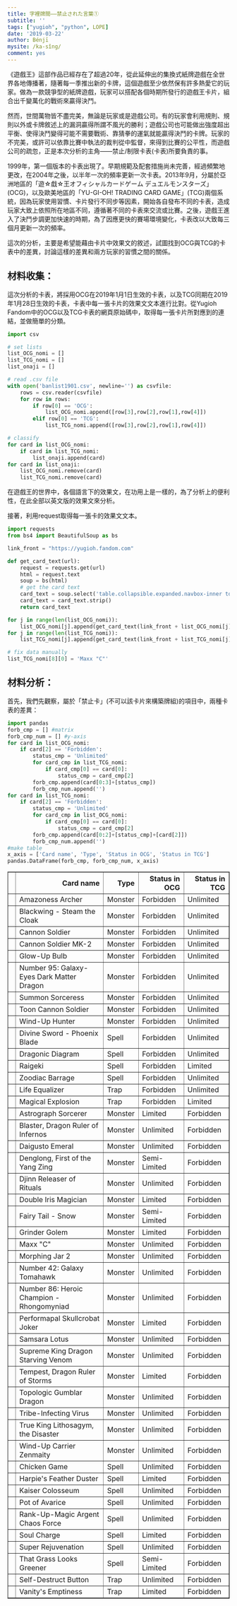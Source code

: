 ```yaml
---
title: 字裡牌間——禁止された言葉①
subtitle: ''
tags: ["yugioh", "python", LOPE]
date: '2019-03-22'
author: Bénjī
mysite: /ka-sîng/
comment: yes
---
```



《遊戲王》這部作品已經存在了超過20年，從此延伸出的集換式紙牌遊戲在全世界各地傳播著，隨著每一季推出新的卡牌，這個遊戲至少依然保有許多熱愛它的玩家。做為一款競爭型的紙牌遊戲，玩家可以搭配各個時期所發行的遊戲王卡片，組合出千變萬化的戰術來贏得決鬥。

然而，世間萬物皆不盡完美，無論是玩家或是遊戲公司。有的玩家會利用規則、規則以外或卡牌敘述上的漏洞贏得所謂不風光的勝利；遊戲公司也可能做出強度超出平衡、使得決鬥變得可能不需要戰術、靠猜拳的運氣就能贏得決鬥的卡牌。玩家的不完美，或許可以依靠比賽中執法的裁判從中監督，來得到比賽的公平性，而遊戲公司的疏忽，正是本次分析的主角——禁止/制限卡表(卡表)所要負責的事。

1999年，第一個版本的卡表出現了。早期規範及配套措施尚未完善，經過頻繁地更改，在2004年之後，以半年一次的頻率更新一次卡表。2013年9月，分屬於亞洲地區的「遊☆戱☆王オフィシャルカードゲーム デュエルモンスターズ」(OCG)，以及歐美地區的「YU-GI-OH! TRADING CARD GAME」(TCG)兩個系統，因為玩家使用習慣、卡片發行不同步等因素，開始各自發布不同的卡表，造成玩家大致上依照所在地區不同，遵循著不同的卡表來交流或比賽。之後，遊戲王進入了決鬥步調更加快速的時期，為了因應更快的賽場環境變化，卡表改以大致每三個月更新一次的頻率。

這次的分析，主要是希望能藉由卡片中效果文的敘述，試圖找到OCG與TCG的卡表中的差異，討論這樣的差異和兩方玩家的習慣之間的關係。

## 材料收集：

這次分析的卡表，將採用OCG在2019年1月1日生效的卡表，以及TCG同期在2019年1月28日生效的卡表，卡表中每一張卡片的效果文文本進行比對。從Yugioh Fandom中的OCG以及TCG卡表的網頁原始碼中，取得每一張卡片所對應到的連結，並做簡單的分類。


```python
import csv

# set lists
list_OCG_nomi = []
list_TCG_nomi = []
list_onaji = []

# read .csv file
with open('banlist1901.csv', newline='') as csvfile:
    rows = csv.reader(csvfile)
    for row in rows:
        if row[0] == 'OCG':
            list_OCG_nomi.append([row[3],row[2],row[1],row[4]])
        elif row[0] == 'TCG':
            list_TCG_nomi.append([row[3],row[2],row[1],row[4]])

# classify
for card in list_OCG_nomi:
    if card in list_TCG_nomi:
        list_onaji.append(card)
for card in list_onaji:
    list_OCG_nomi.remove(card)
    list_TCG_nomi.remove(card)
```

在遊戲王的世界中，各個語言下的效果文，在功用上是一樣的，為了分析上的便利性，在此全部以英文版的效果文來分析。

接著，利用request取得每一張卡的效果文文本。


```python
import requests
from bs4 import BeautifulSoup as bs

link_front = "https://yugioh.fandom.com"

def get_card_text(url):
    request = requests.get(url)
    html = request.text
    soup = bs(html)
    # get the card text
    card_text = soup.select('table.collapsible.expanded.navbox-inner td:nth-of-type(2)')[0].text
    card_text = card_text.strip()
    return card_text

for j in range(len(list_OCG_nomi)):
    list_OCG_nomi[j].append(get_card_text(link_front + list_OCG_nomi[j][3]))
for j in range(len(list_TCG_nomi)):
    list_TCG_nomi[j].append(get_card_text(link_front + list_TCG_nomi[j][3]))

```


```python
# fix data manually
list_TCG_nomi[8][0] = 'Maxx "C"'
```

## 材料分析：

首先，我們先觀察，屬於「禁止卡」(不可以該卡片來構築牌組)的項目中，兩種卡表的差異：


```python
import pandas
forb_cmp = [] #matrix
forb_cmp_num = [] #y-axis
for card in list_OCG_nomi:
    if card[2] == 'Forbidden':
        status_cmp = 'Unlimited'
        for card_cmp in list_TCG_nomi:
            if card_cmp[0] == card[0]:
                status_cmp = card_cmp[2]
        forb_cmp.append(card[0:3]+[status_cmp])
        forb_cmp_num.append('')
for card in list_TCG_nomi:
    if card[2] == 'Forbidden':
        status_cmp = 'Unlimited'
        for card_cmp in list_OCG_nomi:
            if card_cmp[0] == card[0]:
                status_cmp = card_cmp[2]
        forb_cmp.append(card[0:2]+[status_cmp]+[card[2]])
        forb_cmp_num.append('')
#make table
x_axis = ['Card name', 'Type', 'Status in OCG', 'Status in TCG']
pandas.DataFrame(forb_cmp, forb_cmp_num, x_axis)
```




<div>
<style scoped>
    .dataframe tbody tr th:only-of-type {
        vertical-align: middle;
    }

    .dataframe tbody tr th {
        vertical-align: top;
    }

    .dataframe thead th {
        text-align: right;
    }
</style>
<table border="1" class="dataframe">
  <thead>
    <tr style="text-align: right;">
      <th></th>
      <th>Card name</th>
      <th>Type</th>
      <th>Status in OCG</th>
      <th>Status in TCG</th>
    </tr>
  </thead>
  <tbody>
    <tr>
      <th></th>
      <td>Amazoness Archer</td>
      <td>Monster</td>
      <td>Forbidden</td>
      <td>Unlimited</td>
    </tr>
    <tr>
      <th></th>
      <td>Blackwing - Steam the Cloak</td>
      <td>Monster</td>
      <td>Forbidden</td>
      <td>Unlimited</td>
    </tr>
    <tr>
      <th></th>
      <td>Cannon Soldier</td>
      <td>Monster</td>
      <td>Forbidden</td>
      <td>Unlimited</td>
    </tr>
    <tr>
      <th></th>
      <td>Cannon Soldier MK-2</td>
      <td>Monster</td>
      <td>Forbidden</td>
      <td>Unlimited</td>
    </tr>
    <tr>
      <th></th>
      <td>Glow-Up Bulb</td>
      <td>Monster</td>
      <td>Forbidden</td>
      <td>Unlimited</td>
    </tr>
    <tr>
      <th></th>
      <td>Number 95: Galaxy-Eyes Dark Matter Dragon</td>
      <td>Monster</td>
      <td>Forbidden</td>
      <td>Unlimited</td>
    </tr>
    <tr>
      <th></th>
      <td>Summon Sorceress</td>
      <td>Monster</td>
      <td>Forbidden</td>
      <td>Unlimited</td>
    </tr>
    <tr>
      <th></th>
      <td>Toon Cannon Soldier</td>
      <td>Monster</td>
      <td>Forbidden</td>
      <td>Unlimited</td>
    </tr>
    <tr>
      <th></th>
      <td>Wind-Up Hunter</td>
      <td>Monster</td>
      <td>Forbidden</td>
      <td>Unlimited</td>
    </tr>
    <tr>
      <th></th>
      <td>Divine Sword - Phoenix Blade</td>
      <td>Spell</td>
      <td>Forbidden</td>
      <td>Unlimited</td>
    </tr>
    <tr>
      <th></th>
      <td>Dragonic Diagram</td>
      <td>Spell</td>
      <td>Forbidden</td>
      <td>Unlimited</td>
    </tr>
    <tr>
      <th></th>
      <td>Raigeki</td>
      <td>Spell</td>
      <td>Forbidden</td>
      <td>Limited</td>
    </tr>
    <tr>
      <th></th>
      <td>Zoodiac Barrage</td>
      <td>Spell</td>
      <td>Forbidden</td>
      <td>Unlimited</td>
    </tr>
    <tr>
      <th></th>
      <td>Life Equalizer</td>
      <td>Trap</td>
      <td>Forbidden</td>
      <td>Unlimited</td>
    </tr>
    <tr>
      <th></th>
      <td>Magical Explosion</td>
      <td>Trap</td>
      <td>Forbidden</td>
      <td>Limited</td>
    </tr>
    <tr>
      <th></th>
      <td>Astrograph Sorcerer</td>
      <td>Monster</td>
      <td>Limited</td>
      <td>Forbidden</td>
    </tr>
    <tr>
      <th></th>
      <td>Blaster, Dragon Ruler of Infernos</td>
      <td>Monster</td>
      <td>Unlimited</td>
      <td>Forbidden</td>
    </tr>
    <tr>
      <th></th>
      <td>Daigusto Emeral</td>
      <td>Monster</td>
      <td>Unlimited</td>
      <td>Forbidden</td>
    </tr>
    <tr>
      <th></th>
      <td>Denglong, First of the Yang Zing</td>
      <td>Monster</td>
      <td>Semi-Limited</td>
      <td>Forbidden</td>
    </tr>
    <tr>
      <th></th>
      <td>Djinn Releaser of Rituals</td>
      <td>Monster</td>
      <td>Unlimited</td>
      <td>Forbidden</td>
    </tr>
    <tr>
      <th></th>
      <td>Double Iris Magician</td>
      <td>Monster</td>
      <td>Limited</td>
      <td>Forbidden</td>
    </tr>
    <tr>
      <th></th>
      <td>Fairy Tail - Snow</td>
      <td>Monster</td>
      <td>Semi-Limited</td>
      <td>Forbidden</td>
    </tr>
    <tr>
      <th></th>
      <td>Grinder Golem</td>
      <td>Monster</td>
      <td>Limited</td>
      <td>Forbidden</td>
    </tr>
    <tr>
      <th></th>
      <td>Maxx "C"</td>
      <td>Monster</td>
      <td>Unlimited</td>
      <td>Forbidden</td>
    </tr>
    <tr>
      <th></th>
      <td>Morphing Jar 2</td>
      <td>Monster</td>
      <td>Unlimited</td>
      <td>Forbidden</td>
    </tr>
    <tr>
      <th></th>
      <td>Number 42: Galaxy Tomahawk</td>
      <td>Monster</td>
      <td>Unlimited</td>
      <td>Forbidden</td>
    </tr>
    <tr>
      <th></th>
      <td>Number 86: Heroic Champion - Rhongomyniad</td>
      <td>Monster</td>
      <td>Unlimited</td>
      <td>Forbidden</td>
    </tr>
    <tr>
      <th></th>
      <td>Performapal Skullcrobat Joker</td>
      <td>Monster</td>
      <td>Limited</td>
      <td>Forbidden</td>
    </tr>
    <tr>
      <th></th>
      <td>Samsara Lotus</td>
      <td>Monster</td>
      <td>Unlimited</td>
      <td>Forbidden</td>
    </tr>
    <tr>
      <th></th>
      <td>Supreme King Dragon Starving Venom</td>
      <td>Monster</td>
      <td>Unlimited</td>
      <td>Forbidden</td>
    </tr>
    <tr>
      <th></th>
      <td>Tempest, Dragon Ruler of Storms</td>
      <td>Monster</td>
      <td>Limited</td>
      <td>Forbidden</td>
    </tr>
    <tr>
      <th></th>
      <td>Topologic Gumblar Dragon</td>
      <td>Monster</td>
      <td>Unlimited</td>
      <td>Forbidden</td>
    </tr>
    <tr>
      <th></th>
      <td>Tribe-Infecting Virus</td>
      <td>Monster</td>
      <td>Unlimited</td>
      <td>Forbidden</td>
    </tr>
    <tr>
      <th></th>
      <td>True King Lithosagym, the Disaster</td>
      <td>Monster</td>
      <td>Unlimited</td>
      <td>Forbidden</td>
    </tr>
    <tr>
      <th></th>
      <td>Wind-Up Carrier Zenmaity</td>
      <td>Monster</td>
      <td>Unlimited</td>
      <td>Forbidden</td>
    </tr>
    <tr>
      <th></th>
      <td>Chicken Game</td>
      <td>Spell</td>
      <td>Unlimited</td>
      <td>Forbidden</td>
    </tr>
    <tr>
      <th></th>
      <td>Harpie's Feather Duster</td>
      <td>Spell</td>
      <td>Limited</td>
      <td>Forbidden</td>
    </tr>
    <tr>
      <th></th>
      <td>Kaiser Colosseum</td>
      <td>Spell</td>
      <td>Unlimited</td>
      <td>Forbidden</td>
    </tr>
    <tr>
      <th></th>
      <td>Pot of Avarice</td>
      <td>Spell</td>
      <td>Unlimited</td>
      <td>Forbidden</td>
    </tr>
    <tr>
      <th></th>
      <td>Rank-Up-Magic Argent Chaos Force</td>
      <td>Spell</td>
      <td>Unlimited</td>
      <td>Forbidden</td>
    </tr>
    <tr>
      <th></th>
      <td>Soul Charge</td>
      <td>Spell</td>
      <td>Limited</td>
      <td>Forbidden</td>
    </tr>
    <tr>
      <th></th>
      <td>Super Rejuvenation</td>
      <td>Spell</td>
      <td>Unlimited</td>
      <td>Forbidden</td>
    </tr>
    <tr>
      <th></th>
      <td>That Grass Looks Greener</td>
      <td>Spell</td>
      <td>Semi-Limited</td>
      <td>Forbidden</td>
    </tr>
    <tr>
      <th></th>
      <td>Self-Destruct Button</td>
      <td>Trap</td>
      <td>Unlimited</td>
      <td>Forbidden</td>
    </tr>
    <tr>
      <th></th>
      <td>Vanity's Emptiness</td>
      <td>Trap</td>
      <td>Limited</td>
      <td>Forbidden</td>
    </tr>
  </tbody>
</table>
</div>


